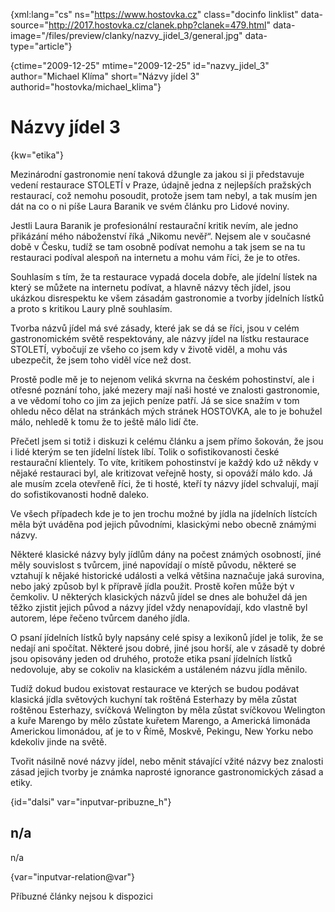 
{xml:lang="cs" ns="https://www.hostovka.cz" class="docinfo linklist" data-source="http://2017.hostovka.cz/clanek.php?clanek=479.html" data-image="/files/preview/clanky/nazvy\_jidel\_3/general.jpg" data-type="article"}

{ctime="2009-12-25" mtime="2009-12-25" id="nazvy\_jidel\_3" author="Michael Klíma" short="Názvy jídel 3" authorid="hostovka/michael_klima"}

# Názvy jídel 3

<!-- generated attribute kw by user_updatekw.sh on 2020-07-05, do not edit -->

{kw="etika"}

Mezinárodní gastronomie není taková džungle za jakou si ji představuje vedení restaurace STOLETÍ v Praze, údajně jedna z nejlepších pražských restaurací, což nemohu posoudit, protože jsem tam nebyl, a tak musím jen dát na co o ni píše Laura Baranik ve svém článku pro Lidové noviny.

Jestli Laura Baranik je profesionální restaurační kritik nevím, ale jedno přikázání mého náboženství říká „Nikomu nevěř“. Nejsem ale v současné době v Česku, tudíž se tam osobně podívat nemohu a tak jsem se na tu restauraci podíval alespoň na internetu a mohu vám říci, že je to otřes.

Souhlasím s tím, že ta restaurace vypadá docela dobře, ale jídelní lístek na který se můžete na internetu podívat, a hlavně názvy těch jídel, jsou ukázkou disrespektu ke všem zásadám gastronomie a tvorby jídelních lístků a proto s kritikou Laury plně souhlasím.

Tvorba názvů jídel má své zásady, které jak se dá se říci, jsou v celém gastronomickém světě respektovány, ale názvy jídel na lístku restaurace STOLETÍ, vybočují ze všeho co jsem kdy v životě viděl, a mohu vás ubezpečit, že jsem toho viděl více než dost.

Prostě podle mě je to nejenom veliká skvrna na českém pohostinství, ale i otřesné poznání toho, jaké mezery mají naši hosté ve znalosti gastronomie, a ve vědomí toho co jim za jejich peníze patří. Já se sice snažím v tom ohledu něco dělat na stránkách mých stránek HOSTOVKA, ale to je bohužel málo, nehledě k tomu že to ještě málo lidí čte.

Přečetl jsem si totiž i diskuzi k celému článku a jsem přímo šokován, že jsou i lidé kterým se ten jídelní lístek líbí. Tolik o sofistikovanosti české restaurační klientely. To víte, kritikem pohostinství je každý kdo už někdy v nějaké restauraci byl, ale kritizovat veřejně hosty, si opováží málo kdo. Já ale musím zcela otevřeně říci, že ti hosté, kteří ty názvy jídel schvalují, mají do sofistikovanosti hodně daleko.

Ve všech případech kde je to jen trochu možné by jídla na jídelních lístcích měla být uváděna pod jejich původními, klasickými nebo obecně známými názvy.

Některé klasické názvy byly jídlům dány na počest známých osobností, jiné měly souvislost s tvůrcem, jiné napovídají o místě původu, některé se vztahují k nějaké historické události a velká většina naznačuje jaká surovina, nebo jaký způsob byl k přípravě jídla použit. Prostě kořen může být v čemkoliv. U některých klasických názvů jídel se dnes ale bohužel dá jen těžko zjistit jejich původ a názvy jídel vždy nenapovídají, kdo vlastně byl autorem, lépe řečeno tvůrcem daného jídla.

O psaní jídelních lístků byly napsány celé spisy a lexikonů jídel je tolik, že se nedají ani spočítat. Některé jsou dobré, jiné jsou horší, ale v zásadě ty dobré jsou opisovány jeden od druhého, protože etika psaní jídelních lístků nedovoluje, aby se cokoliv na klasickém a ustáleném názvu jídla měnilo. 

Tudíž dokud budou existovat restaurace ve kterých se budou podávat klasická jídla světových kuchyní tak roštěná Esterhazy by měla zůstat roštěnou Esterhazy, svíčková Welington by měla zůstat svíčkovou Welington a kuře Marengo by mělo zůstate kuřetem Marengo, a Americká limonáda Americkou limonádou, ať je to v Římě, Moskvě, Pekingu, New Yorku nebo kdekoliv jinde na světě.

Tvořit násilně nové názvy jídel, nebo měnit stávající vžité názvy bez znalosti zásad jejich tvorby je známka naprosté ignorance gastronomických zásad a etiky.

{id="dalsi" var="inputvar-pribuzne_h"}

## n/a

n/a

{var="inputvar-relation@var"}

Příbuzné články nejsou k dispozici


